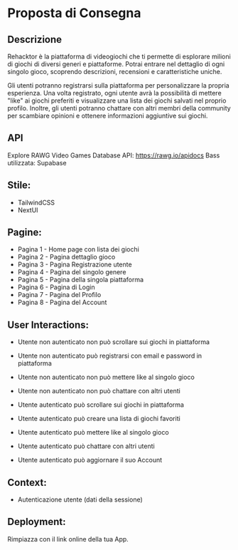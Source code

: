 # Proposta di Consegna

## Descrizione
Rehacktor è la piattaforma di videogiochi che ti permette di esplorare milioni di giochi di diversi generi e piattaforme. Potrai entrare nel dettaglio di ogni singolo gioco, scoprendo descrizioni, recensioni e caratteristiche uniche.

Gli utenti potranno registrarsi sulla piattaforma per personalizzare la propria esperienza. Una volta registrato, ogni utente avrà la possibilità di mettere "like" ai giochi preferiti e visualizzare una lista dei giochi salvati nel proprio profilo. Inoltre, gli utenti potranno chattare con altri membri della community per scambiare opinioni e ottenere informazioni aggiuntive sui giochi.


## API
Explore RAWG Video Games Database API:  https://rawg.io/apidocs
Bass utilizzata: Supabase


## Stile:
- TailwindCSS
- NextUI


## Pagine:
- Pagina 1 - Home page con lista dei giochi
- Pagina 2 - Pagina dettaglio gioco
- Pagina 3 - Pagina Registrazione utente
- Pagina 4 - Pagina del singolo genere
- Pagina 5 - Pagina della singola piattaforma
- Pagina 6 - Pagina di Login
- Pagina 7 - Pagina del Profilo
- Pagina 8 - Pagina del Account



## User Interactions:
- Utente non autenticato non può scrollare sui giochi in piattaforma
- Utente non autenticato può registrarsi con email e password in piattaforma
- Utente non autenticato non può mettere like al singolo gioco
- Utente non autenticato non può chattare con altri utenti

- Utente autenticato può scrollare sui giochi in piattaforma
- Utente autenticato può creare una lista di giochi favoriti
- Utente autenticato può mettere like al singolo gioco
- Utente autenticato può chattare con altri utenti
- Utente autenticato può aggiornare il suo Account

## Context:
- Autenticazione utente (dati della sessione)

## Deployment:
Rimpiazza con il link online della tua App.